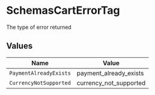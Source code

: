 # SchemasCartErrorTag

The type of error returned


## Values

| Name                   | Value                  |
| ---------------------- | ---------------------- |
| `PaymentAlreadyExists` | payment_already_exists |
| `CurrencyNotSupported` | currency_not_supported |